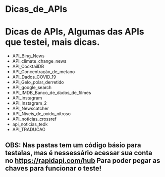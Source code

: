 # Dicas_de_APIs
 
<h1>Dicas de APIs, Algumas das APIs que testei, mais dicas.</h1>

<ul>
    <li>API_Bing_News</li>
    <li>API_climate_change_news</li>
    <li>API_CocktailDB</li>
    <li>API_Concentração_de_metano</li>
    <li>API_Dados_COVID_19</li>
    <li>API_Gelo_polar_derretido</li>
    <li>API_google_search</li>
    <li>API_IMDB_Banco_de_dados_de_filmes</li>
    <li>API_instagram</li>
    <li>API_Instagram_2</li>
    <li>API_Newscatcher</li>
    <li>API_Niveis_de_oxido_nitroso</li>
    <li>API_noticias_crossref</li>
    <li>api_noticias_tedk</li>
    <li>API_TRADUCAO</li>
</ul>

<h2>OBS: Nas pastas tem um código básio para testalas, mas é nessessário acessar sua conta no <a href="https://rapidapi.com/hub">https://rapidapi.com/hub</a> Para poder pegar as chaves para funcionar o teste!</h2>
